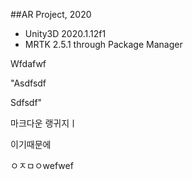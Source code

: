 ##AR Project, 2020

* Unity3D 2020.1.12f1
* MRTK 2.5.1 through Package Manager

Wfdafwf

"Asdfsdf

Sdfsdf"

마크다운 랭귀지ㅣ

이기때문에

ㅇㅈㅁㅇwefwef
